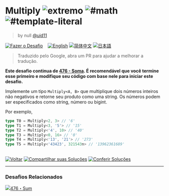 <!--info-header-start--><h1>Multiply <img src="https://img.shields.io/badge/-extremo-b11b8d" alt="extremo"/> <img src="https://img.shields.io/badge/-%23math-999" alt="#math"/> <img src="https://img.shields.io/badge/-%23template--literal-999" alt="#template-literal"/></h1><blockquote><p>by null <a href="https://github.com/uid11" target="_blank">@uid11</a></p></blockquote><p><a href="https://tsch.js.org/517/play/pt-BR" target="_blank"><img src="https://img.shields.io/badge/-Fazer%20o%20Desafio-3178c6?logo=typescript&logoColor=white" alt="Fazer o Desafio"/></a> &nbsp;&nbsp;&nbsp;<a href="./README.md" target="_blank"><img src="https://img.shields.io/badge/-English-gray" alt="English"/></a>  <a href="./README.zh-CN.md" target="_blank"><img src="https://img.shields.io/badge/-%E7%AE%80%E4%BD%93%E4%B8%AD%E6%96%87-gray" alt="简体中文"/></a>  <a href="./README.ja.md" target="_blank"><img src="https://img.shields.io/badge/-%E6%97%A5%E6%9C%AC%E8%AA%9E-gray" alt="日本語"/></a> </p><!--info-header-end-->

> Traduzido pelo Google, abra um PR para ajudar a melhorar a tradução.

**Este desafio continua de [476 - Soma](https://tsch.js.org/476). É recomendável que você termine esse primeiro e modifique seu código com base nele para iniciar este desafio.**

Implemente um tipo `Multiply<A, B>` que multiplique dois números inteiros não negativos e retorne seu produto como uma string. Os números podem ser especificados como string, número ou bigint.

Por exemplo,

```ts
type T0 = Multiply<2, 3> // '6'
type T1 = Multiply<3, '5'> // '15'
type T2 = Multiply<'4', 10> // '40'
type T3 = Multiply<0, 16> // '0'
type T4 = Multiply<'13', '21'> // '273'
type T5 = Multiply<'43423', 321543n> // '13962361689'
```

<!--info-footer-start--><br><a href="../../README.pt-BR.md" target="_blank"><img src="https://img.shields.io/badge/-Voltar-grey" alt="Voltar"/></a> <a href="https://tsch.js.org/517/answer/pt-BR" target="_blank"><img src="https://img.shields.io/badge/-Compartilhar%20suas%20Solu%C3%A7%C3%B5es-teal" alt="Compartilhar suas Soluções"/></a> <a href="https://tsch.js.org/517/solutions" target="_blank"><img src="https://img.shields.io/badge/-Conferir%20Solu%C3%A7%C3%B5es-de5a77?logo=awesome-lists&logoColor=white" alt="Conferir Soluções"/></a> <hr><h3>Desafios Relacionados</h3><a href="https://github.com/type-challenges/type-challenges/blob/main/questions/00476-extreme-sum/README.pt-BR.md" target="_blank"><img src="https://img.shields.io/badge/-476%E3%83%BBSum-b11b8d" alt="476・Sum"/></a> <!--info-footer-end-->